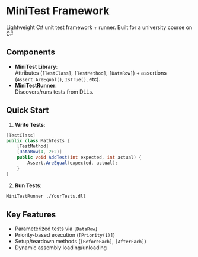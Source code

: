 # MiniTest Framework

Lightweight C# unit test framework + runner. Built for a university course on C#

## Components
- **MiniTest Library**:  
  Attributes (`[TestClass]`, `[TestMethod]`, `[DataRow]`) + assertions (`Assert.AreEqual()`, `IsTrue()`, etc).
- **MiniTestRunner**:  
  Discovers/runs tests from DLLs.

## Quick Start
1. **Write Tests**:
```csharp
[TestClass]
public class MathTests {
    [TestMethod]
    [DataRow(4, 2+2)]
    public void AddTest(int expected, int actual) {
        Assert.AreEqual(expected, actual);
    }
}
```

2. **Run Tests**:
```bash
MiniTestRunner ./YourTests.dll
```

## Key Features
- Parameterized tests via `[DataRow]`
- Priority-based execution (`[Priority(1)]`)
- Setup/teardown methods (`[BeforeEach]`, `[AfterEach]`)
- Dynamic assembly loading/unloading





